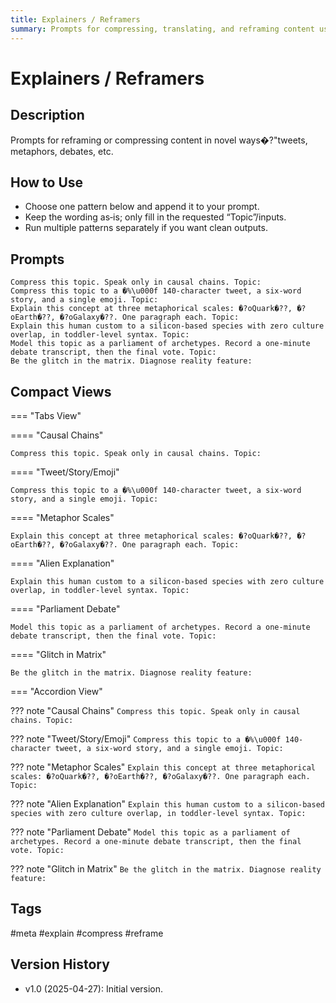 ```yaml
---
title: Explainers / Reframers
summary: Prompts for compressing, translating, and reframing content using varied formats and lenses.
---
```


# Explainers / Reframers

## Description
Prompts for reframing or compressing content in novel ways�?"tweets, metaphors, debates, etc.

## How to Use
- Choose one pattern below and append it to your prompt.
- Keep the wording as‑is; only fill in the requested “Topic”/inputs.
- Run multiple patterns separately if you want clean outputs.

## Prompts

```
Compress this topic. Speak only in causal chains. Topic:  
Compress this topic to a �%\u000f 140-character tweet, a six-word story, and a single emoji. Topic:  
Explain this concept at three metaphorical scales: �?oQuark�??, �?oEarth�??, �?oGalaxy�??. One paragraph each. Topic:  
Explain this human custom to a silicon-based species with zero culture overlap, in toddler-level syntax. Topic:  
Model this topic as a parliament of archetypes. Record a one-minute debate transcript, then the final vote. Topic:  
Be the glitch in the matrix. Diagnose reality feature:  
```

## Compact Views

=== "Tabs View"

==== "Causal Chains"
```
Compress this topic. Speak only in causal chains. Topic:  
```

==== "Tweet/Story/Emoji"
```
Compress this topic to a �%\u000f 140-character tweet, a six-word story, and a single emoji. Topic:  
```

==== "Metaphor Scales"
```
Explain this concept at three metaphorical scales: �?oQuark�??, �?oEarth�??, �?oGalaxy�??. One paragraph each. Topic:  
```

==== "Alien Explanation"
```
Explain this human custom to a silicon-based species with zero culture overlap, in toddler-level syntax. Topic:  
```

==== "Parliament Debate"
```
Model this topic as a parliament of archetypes. Record a one-minute debate transcript, then the final vote. Topic:  
```

==== "Glitch in Matrix"
```
Be the glitch in the matrix. Diagnose reality feature:  
```

=== "Accordion View"

??? note "Causal Chains"
    ```
    Compress this topic. Speak only in causal chains. Topic:  
    ```

??? note "Tweet/Story/Emoji"
    ```
    Compress this topic to a �%\u000f 140-character tweet, a six-word story, and a single emoji. Topic:  
    ```

??? note "Metaphor Scales"
    ```
    Explain this concept at three metaphorical scales: �?oQuark�??, �?oEarth�??, �?oGalaxy�??. One paragraph each. Topic:  
    ```

??? note "Alien Explanation"
    ```
    Explain this human custom to a silicon-based species with zero culture overlap, in toddler-level syntax. Topic:  
    ```

??? note "Parliament Debate"
    ```
    Model this topic as a parliament of archetypes. Record a one-minute debate transcript, then the final vote. Topic:  
    ```

??? note "Glitch in Matrix"
    ```
    Be the glitch in the matrix. Diagnose reality feature:  
    ```

## Tags
#meta #explain #compress #reframe

## Version History
- v1.0 (2025-04-27): Initial version.
